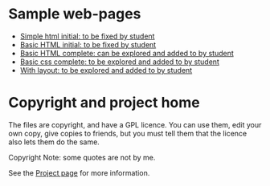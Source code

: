 # Sample web-pages
- [Simple html initial: to be fixed by student](1-Simple_HTML/page.html)
- [Basic HTML initial: to be fixed by student](2-Basic-HTML/page.html)
- [Basic HTML complete: can be explored and added to by student](2-Basic-HTML/complete-page.html)
- [Basic css complete: to be explored and added to by student ](3-Basic-css/complete-page.html)
- [With layout: to be explored and added to by student](4-web-layout/web-layout.html)

# Copyright and project home
The files are copyright, and have a GPL licence. You can use them, edit your own copy, give copies to friends, but you must tell them that the licence also lets them do the same.

Copyright Note: some quotes are not by me.

See the [Project page](https://github.com/richard-delorenzi/web-site-design) for more information.
